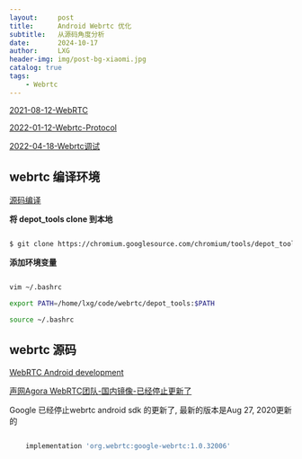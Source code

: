 ```yaml
---
layout:     post
title:      Android Webrtc 优化
subtitle:   从源码角度分析
date:       2024-10-17
author:     LXG
header-img: img/post-bg-xiaomi.jpg
catalog: true
tags:
    - Webrtc
---
```


[2021-08-12-WebRTC](https://lixiaogang03.github.io/2021/08/12/WebRTC/)

[2022-01-12-Webrtc-Protocol](https://lixiaogang03.github.io/2022/01/12/Webrtc-Protocol/)

[2022-04-18-Webrtc调试](https://lixiaogang03.github.io/2022/04/18/Webrtc%E8%B0%83%E8%AF%95/)

## webrtc 编译环境

[源码编译](https://webrtc.mthli.com/basic/webrtc-compilation/)

**将 depot_tools clone 到本地**

```sh

$ git clone https://chromium.googlesource.com/chromium/tools/depot_tools.git

```

**添加环境变量**

```sh

vim ~/.bashrc

export PATH=/home/lxg/code/webrtc/depot_tools:$PATH

source ~/.bashrc

```

## webrtc 源码

[WebRTC Android development](https://webrtc.googlesource.com/src/+/main/docs/native-code/android/)

[声网Agora WebRTC团队-国内镜像-已经停止更新了](https://webrtc.org.cn/mirror/)

Google 已经停止webrtc android sdk 的更新了, 最新的版本是Aug 27, 2020更新的

```gradle

    implementation 'org.webrtc:google-webrtc:1.0.32006'

```



































